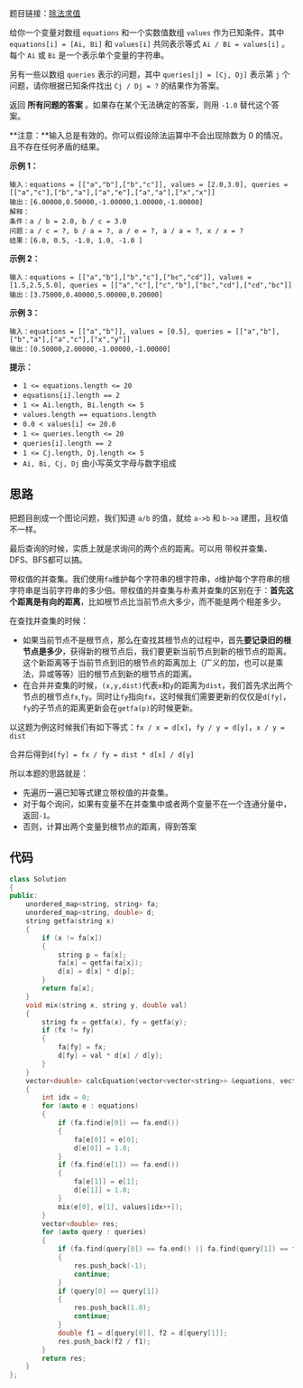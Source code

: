 题目链接：[除法求值](https://leetcode-cn.com/problems/evaluate-division/)

给你一个变量对数组 `equations` 和一个实数值数组 `values` 作为已知条件，其中 `equations[i] = [Ai, Bi]` 和 `values[i]` 共同表示等式 `Ai / Bi = values[i]` 。每个 `Ai` 或 `Bi` 是一个表示单个变量的字符串。

另有一些以数组 `queries` 表示的问题，其中 `queries[j] = [Cj, Dj]` 表示第 `j` 个问题，请你根据已知条件找出 `Cj / Dj = ?` 的结果作为答案。

返回 **所有问题的答案** 。如果存在某个无法确定的答案，则用 `-1.0` 替代这个答案。

 

**注意：**输入总是有效的。你可以假设除法运算中不会出现除数为 0 的情况，且不存在任何矛盾的结果。

 

**示例 1：**

```
输入：equations = [["a","b"],["b","c"]], values = [2.0,3.0], queries = [["a","c"],["b","a"],["a","e"],["a","a"],["x","x"]]
输出：[6.00000,0.50000,-1.00000,1.00000,-1.00000]
解释：
条件：a / b = 2.0, b / c = 3.0
问题：a / c = ?, b / a = ?, a / e = ?, a / a = ?, x / x = ?
结果：[6.0, 0.5, -1.0, 1.0, -1.0 ]
```

**示例 2：**

```
输入：equations = [["a","b"],["b","c"],["bc","cd"]], values = [1.5,2.5,5.0], queries = [["a","c"],["c","b"],["bc","cd"],["cd","bc"]]
输出：[3.75000,0.40000,5.00000,0.20000]
```

**示例 3：**

```
输入：equations = [["a","b"]], values = [0.5], queries = [["a","b"],["b","a"],["a","c"],["x","y"]]
输出：[0.50000,2.00000,-1.00000,-1.00000]
```

 

**提示：**

- `1 <= equations.length <= 20`
- `equations[i].length == 2`
- `1 <= Ai.length, Bi.length <= 5`
- `values.length == equations.length`
- `0.0 < values[i] <= 20.0`
- `1 <= queries.length <= 20`
- `queries[i].length == 2`
- `1 <= Cj.length, Dj.length <= 5`
- `Ai, Bi, Cj, Dj` 由小写英文字母与数字组成

## 思路

把题目剖成一个图论问题，我们知道 `a/b` 的值，就给 `a->b` 和 `b->a` 建图，且权值不一样。

最后查询的时候，实质上就是求询问的两个点的距离。可以用 带权并查集、DFS、BFS都可以搞。

带权值的并查集。我们使用`fa`维护每个字符串的根字符串，`d`维护每个字符串的根字符串是当前字符串的多少倍。带权值的并查集与朴素并查集的区别在于：**首先这个距离是有向的距离**，比如根节点比当前节点大多少，而不能是两个相差多少。

在查找并查集的时候：

- 如果当前节点不是根节点，那么在查找其根节点的过程中，首先**要记录旧的根节点是多少**，获得新的根节点后，我们要更新当前节点到新的根节点的距离。这个新距离等于当前节点到旧的根节点的距离加上（广义的加，也可以是乘法，异或等等）旧的根节点到新的根节点的距离。
- 在合并并查集的时候，`(x,y,dist)`代表`x`和`y`的距离为`dist`，我们首先求出两个节点的根节点`fx`,`fy`。同时让`fy`指向`fx`，这时候我们需要更新的仅仅是`d[fy]`，`fy`的子节点的距离更新会在`getfa(p)`的时候更新。

以这题为例这时候我们有如下等式：`fx / x = d[x]`，`fy / y = d[y]`，`x / y = dist`

合并后得到`d[fy] = fx / fy = dist * d[x] / d[y]`

所以本题的思路就是：

- 先遍历一遍已知等式建立带权值的并查集。
- 对于每个询问，如果有变量不在并查集中或者两个变量不在一个连通分量中，返回`-1`。
- 否则，计算出两个变量到根节点的距离，得到答案

## 代码

```cpp
class Solution
{
public:
    unordered_map<string, string> fa;
    unordered_map<string, double> d;
    string getfa(string x)
    {
        if (x != fa[x])
        {
            string p = fa[x];
            fa[x] = getfa(fa[x]);
            d[x] = d[x] * d[p];
        }
        return fa[x];
    }
    void mix(string x, string y, double val)
    {
        string fx = getfa(x), fy = getfa(y);
        if (fx != fy)
        {
            fa[fy] = fx;
            d[fy] = val * d[x] / d[y];
        }
    }
    vector<double> calcEquation(vector<vector<string>> &equations, vector<double> &values, vector<vector<string>> &queries)
    {
        int idx = 0;
        for (auto e : equations)
        {
            if (fa.find(e[0]) == fa.end())
            {
                fa[e[0]] = e[0];
                d[e[0]] = 1.0;
            }
            if (fa.find(e[1]) == fa.end())
            {
                fa[e[1]] = e[1];
                d[e[1]] = 1.0;
            }
            mix(e[0], e[1], values[idx++]);
        }
        vector<double> res;
        for (auto query : queries)
        {
            if (fa.find(query[0]) == fa.end() || fa.find(query[1]) == fa.end() || getfa(query[0]) != getfa(query[1]))
            {
                res.push_back(-1);
                continue;
            }
            if (query[0] == query[1])
            {
                res.push_back(1.0);
                continue;
            }
            double f1 = d[query[0]], f2 = d[query[1]];
            res.push_back(f2 / f1);
        }
        return res;
    }
};
```

